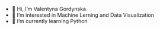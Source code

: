 - 👋 Hi, I’m Valentyna Gordynska
- 👀 I’m interested in Machine Lerning and Data Visualization
- 🌱 I’m currently learning Python

<!---
Valekantina/Valekantina is a ✨ special ✨ repository because its `README.md` (this file) appears on your GitHub profile.
You can click the Preview link to take a look at your changes.
--->
